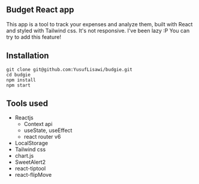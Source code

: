 ## Budget React app

This app is a tool to track your expenses and analyze them, built with React and styled with Tailwind css.
It's not responsive. I've been lazy :P You can try to add this feature!

## Installation

```plaintext
git clone git@github.com:YusufLisawi/budgie.git
cd budgie
npm install
npm start
```

## Tools used

-   Reactjs
    -   Context api
    -   useState, useEffect
    -   react router v6
-   LocalStorage
-   Tailwind css
-   chart.js
-   SweetAlert2
-   react-tiptool
-   react-flipMove
